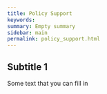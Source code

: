 ```yaml
---
title: Policy Support
keywords:
summary: Empty summary
sidebar: main
permalink: policy_support.html
---
```


## Subtitle 1

Some text that you can fill in